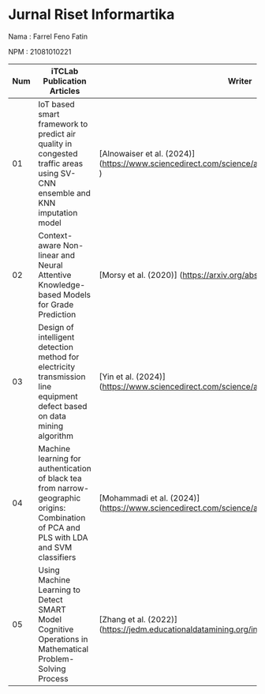 # Jurnal Riset Informartika

Nama : Farrel Feno Fatin

NPM  : 21081010221

| Num | iTCLab Publication Articles | Writer |
| --- | --------------------------------------------------------| ------------------------ |
| 01  | IoT based smart framework to predict air quality in congested traffic areas using SV-CNN ensemble and KNN imputation model  | [Alnowaiser et al. (2024)] (https://www.sciencedirect.com/science/article/pii/S0045790624002398 )  | 
| 02  | Context-aware Non-linear and Neural Attentive Knowledge-based Models for Grade Prediction | [Morsy et al. (2020)] (https://arxiv.org/abs/2003.05063) |
| 03  | Design of intelligent detection method for electricity transmission line equipment defect based on data mining algorithm | [Yin et al. (2024)] (https://www.sciencedirect.com/science/article/pii/S2666202724002556)| 
| 04  | Machine learning for authentication of black tea from narrow-geographic origins: Combination of PCA and PLS with LDA and SVM classifiers | [Mohammadi et al. (2024)] (https://www.sciencedirect.com/science/article/pii/S0023643824006807)| 
| 05  | Using Machine Learning to Detect SMART Model Cognitive Operations in Mathematical Problem-Solving Process | [Zhang et al. (2022)] (https://jedm.educationaldatamining.org/index.php/JEDM/article/view/610) |
